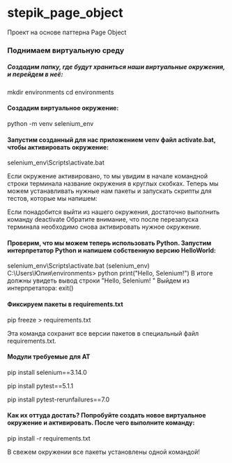 # stepik_page_object
Проект на основе паттерна Page Object

### Поднимаем виртуальную среду

##### Создадим папку, где будут храниться наши виртуальные окружения, и перейдем в неё:
mkdir environments
cd environments

#### Создадим виртуальное окружение:
python -m venv selenium_env

#### Запустим созданный для нас приложением venv файл activate.bat, чтобы активировать окружение:
selenium_env\Scripts\activate.bat

Если окружение активировано, то мы увидим в начале командной строки терминала название окружения в круглых скобках. Теперь мы можем устанавливать нужные нам пакеты и запускать скрипты для тестов, которые мы напишем:

Если понадобится выйти из нашего окружения, достаточно выполнить команду deactivate
Обратите внимание, что после перезапуска терминала необходимо снова активировать нужное окружение.

#### Проверим, что мы можем теперь использовать Python. Запустим интерпретатор Python и напишем собственную версию HelloWorld:

selenium_env\Scripts\activate.bat
(selenium_env) С:\Users\Юлия\environments> python
print("Hello, Selenium!")
В итоге должны увидеть вывод строки "Hello, Selenium! "
Выйдем из интерпретатора:
exit()

#### Фиксируем пакеты в requirements.txt 
pip freeze > requirements.txt

Эта команда сохранит все версии пакетов в специальный файл requirements.txt.

#### Модули требуемые для АТ
pip install selenium==3.14.0

pip install pytest==5.1.1

pip install pytest-rerunfailures==7.0

#### Как их оттуда достать? Попробуйте создать новое виртуальное окружение и активировать. После чего выполните команду:

pip install -r requirements.txt

В свежем окружении все пакеты установлены одной командой!